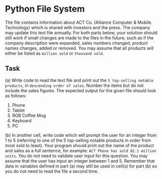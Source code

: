 # Python File System



The file contains information about ACT Co. (Alliance Computer & Mobile.
Technology) which is shared with investors and the press. The company may update this text file
annually. For both parts below, your solution should still work if small changes are made to the
files in the future, such as if the company description were expanded, sales numbers changed,
product names changes, added or removed. You may assume that all products will either be listed
as `million sold` or `thousand sold`.

## Task
(a) Write code to read the text file and print out the `5 top-selling notable products`, in
`descending order of sales`. Number the items but do not include the sales figures. The
expected output for the given file should look as follows:
1. Phone
2. Tablet
3. RGB Coffee Mug
4. Keyboard
5. PC

(b) In another cell, write code which will prompt the user for an integer from 1 to 5 (referring
to one of the 5 top-selling notable products in order from most sold to least). Your program
should print out the name of the product and sales as a full sentence, for example:
`ACT Phone has sold 82.1 million units`.
You do not need to validate user input for this question. You may assume that the user has
input an integer between 1 and 5. Remember that data in variables defined in part (a) may
still be used in cell(s) for part (b) so you do not need to read the file a second time.
